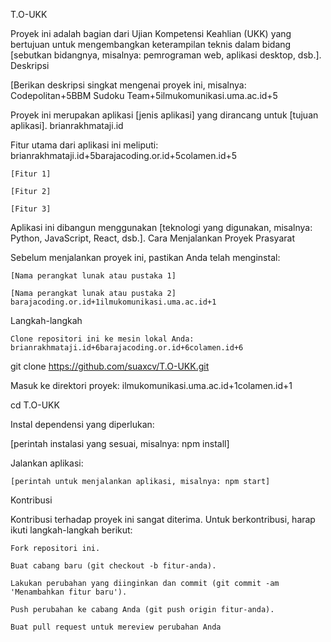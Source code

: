 T.O-UKK

Proyek ini adalah bagian dari Ujian Kompetensi Keahlian (UKK) yang bertujuan untuk mengembangkan keterampilan teknis dalam bidang [sebutkan bidangnya, misalnya: pemrograman web, aplikasi desktop, dsb.].​
Deskripsi

[Berikan deskripsi singkat mengenai proyek ini, misalnya:​
Codepolitan+5BBM Sudoku Team+5ilmukomunikasi.uma.ac.id+5

Proyek ini merupakan aplikasi [jenis aplikasi] yang dirancang untuk [tujuan aplikasi].​
brianrakhmataji.id

Fitur utama dari aplikasi ini meliputi:​
brianrakhmataji.id+5barajacoding.or.id+5colamen.id+5

    [Fitur 1]

    [Fitur 2]

    [Fitur 3]​

Aplikasi ini dibangun menggunakan [teknologi yang digunakan, misalnya: Python, JavaScript, React, dsb.].​
Cara Menjalankan Proyek
Prasyarat

Sebelum menjalankan proyek ini, pastikan Anda telah menginstal:

    [Nama perangkat lunak atau pustaka 1]

    [Nama perangkat lunak atau pustaka 2]​
    barajacoding.or.id+1ilmukomunikasi.uma.ac.id+1

Langkah-langkah

    Clone repositori ini ke mesin lokal Anda:​
    brianrakhmataji.id+6barajacoding.or.id+6colamen.id+6

git clone https://github.com/suaxcv/T.O-UKK.git

Masuk ke direktori proyek:​
ilmukomunikasi.uma.ac.id+1colamen.id+1

cd T.O-UKK

Instal dependensi yang diperlukan:​

[perintah instalasi yang sesuai, misalnya: npm install]

Jalankan aplikasi:​

    [perintah untuk menjalankan aplikasi, misalnya: npm start]

Kontribusi

Kontribusi terhadap proyek ini sangat diterima. Untuk berkontribusi, harap ikuti langkah-langkah berikut:​

    Fork repositori ini.

    Buat cabang baru (git checkout -b fitur-anda).

    Lakukan perubahan yang diinginkan dan commit (git commit -am 'Menambahkan fitur baru').

    Push perubahan ke cabang Anda (git push origin fitur-anda).

    Buat pull request untuk mereview perubahan Anda

